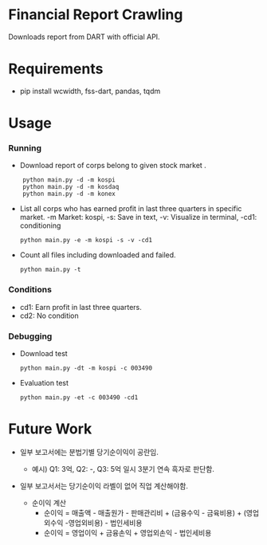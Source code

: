 

# Financial Report Crawling

Downloads report from DART with official API. 


# Requirements
- pip install wcwidth, fss-dart, pandas, tqdm


# Usage
### Running
- Download report of corps belong to given stock market .
```angular2html
    python main.py -d -m kospi
    python main.py -d -m kosdaq
    python main.py -d -m konex
```

- List all corps who has earned profit in last three quarters in specific market.
-m Market: kospi, -s: Save in text, -v: Visualize in terminal, -cd1: conditioning

    `python main.py -e -m kospi -s -v -cd1`


- Count all files including downloaded and failed.
        
    `python main.py -t`
  
### Conditions
  - cd1: Earn profit in last three quarters.
  - cd2: No condition


### Debugging
  
  - Download test
 
    `python main.py -dt -m kospi -c 003490`

  - Evaluation test

    `python main.py -et -c 003490 -cd1`



  # Future Work






* 일부 보고서에는 분법기별 당기순이익이 공란임.
  * 예시) Q1: 3억, Q2: -, Q3: 5억 일시 3분기 연속 흑자로 판단함.

* 일부 보고서서는 당기순이익 라벨이 없어 직업 계산해야함.
  * 순이익 계산
    * 순이익 = 매출액 - 매출원가 - 판매관리비 + (금융수익 - 금육비용) + (영업외수익 -영업외비용) - 법인세비용
    * 순이익 = 영업이익                   +  금융손익           +  영업외손익            - 법인세비용


